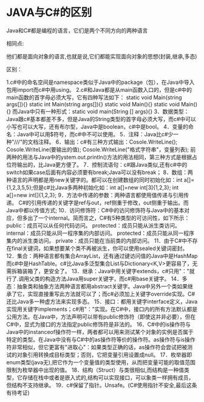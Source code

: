 # JAVA与C#的区别

Java和C#都是编程的语言，它们是两个不同方向的两种语言

相同点:

他们都是面向对象的语言,也就是说,它们都能实现面向对象的思想(封装,继承,多态)

区别：

1.c#中的命名空间是namespace类似于Java中的package（包），在Java中导入包用import而c#中用using。
2.c#和Java都是从main函数入口的，但是c#中的main函数的首字母必须大写，它有四种写法如下：
static void Main(string args[]){}
static int Main(string args[]){}
static void Main(){}
static void Main(){}
而Java中只有一种形式：static void main(String [] args){}
3．数据类型：Java跟c#基本都差不多，但是Java的String类型的首字母必须大写，而c#中可以小写也可以大写，还有布尔型，Java中是boolean，c#中是bool。
4．变量的命名：Java中可以用$符号，而c#中不可以使用。
5．注释：Java比c#少一种"///"的文档注释。
6．输出：c#有三种方式输出：Cosole.WriteLine(); Cosole.WriteLine(要输出的值); Cosole.WriteLine("格式字符串"，变量列表); 前两种的用法与Java中的ystem.out.println()方法的用法相同，第三种方式是根据占位符输出的，比Java更方便了。
7．控制流语句：c#跟Java类似,还有c#中的switch如果case后面有内容必须要有break;Java可以没有break；
8．数组：两种语言的声明都是用new关键字的。都可以在创建数组的同时初始化如：int a[]={1,2,3,5,5};但是c#比Java多两种初始化如：int a[]=new int[3]{1,2,3}; int a[]=new int[]{1,2,3};
9．方法中传递的参数：两种语言都使用值传递与引用传递。
C#的引用传递的关键字是ref与out，ref侧重于修改，out侧重于输出。而Java中都以传值方式;
10．访问修饰符：C#中的访问修饰符与Java中的基本对应，但多出了一个internal。简而言之，C#有5种类型的可访问性，如下所示：
public：成员可以从任何代码访问。 protected：成员只能从派生类访问。
internal：成员只能从同一程序集的内部访问。
protected：成员只能从同一程序集内的派生类访问。
private：成员只能在当前类的内部访问。
11．由于C#中不存在final关键词，如果想要某个类不再被派生，你可以使用sealed关键词密封。
12．集合：两种语言都有集合ArrayList，还有通过键访问值的Java中是HashMap而c#中是HashTable。c#比Java多泛型集合List<T>与Dictionary<K,V>更容易了，无需拆箱装箱了，更安全了。
13．继承：Java中用关键字extends，c#只用"："就行了.调用父类的构造方法Java用super关键字，而c#用base关键字。
14．多态：抽象类和抽象方法两种语言都用abstract关键字。Java中另外一个类如果继承了它，实现直接重写此方法就可以了；而c#必须加上关键字override实现。C#还比Java多一种虚方法来实现多态。
15．接口：都用关键字interface定义，Java实现用关键字implements；c#用"："实现。在C#中，接口内的所有方法默认都是公用方法。在Java中，方法声明可以带有public修饰符（即使这并非必要），但在C#中，显式为接口的方法指定public修饰符是非法的。
16．C#中的is操作符与Java中的instanceof操作符一样，两者都可以用来测试某个对象的实例是否属于特定的类型。在Java中没有与C#中的as操作符等价的操作符。as操作符与is操作符非常相似，但它更富有"进取心"：如果类型正确的话，as操作符会尝试把被测试的对象引用转换成目标类型；否则，它把变量引用设置成null。
17．枚举器即enum类型(java无),把它作为一个变量值的类型使用，从而把变量可能的取值范围限制为枚举器中出现的值。
18．结构（Struct）与类很相似,而结构是一种值类型，它存储在栈中或者是嵌入式的,结构可以实现接口，可以象类一样拥有成员，但结构不支持继承。
19．c#保留了指针。Unsafe。(C#使用指针不安全,最后这条有待考证)